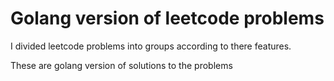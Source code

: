 # Golang version of leetcode problems
I divided leetcode problems into groups according to there features.


These are golang version of solutions to the problems

